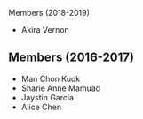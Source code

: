 Members (2018-2019)
* Akira Vernon

Members (2016-2017)
----------------
* Man Chon Kuok
* Sharie Anne Mamuad
* Jaystin Garcia
* Alice Chen
